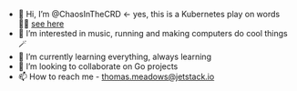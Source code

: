 - 👋 Hi, I’m @ChaosInTheCRD <- yes, this is a Kubernetes play on words 🤦‍♀️ [see here](rb.gy/t1oal2)
- 👀 I’m interested in music, running and making computers do cool things 🪄
- 🌱 I’m currently learning everything, always learning
- 💞️ I’m looking to collaborate on Go projects
- 📫 How to reach me - thomas.meadows@jetstack.io

<!---
ChaosInTheCRD/ChaosInTheCRD is a ✨ special ✨ repository because its `README.md` (this file) appears on your GitHub profile.
You can click the Preview link to take a look at your changes.
--->
